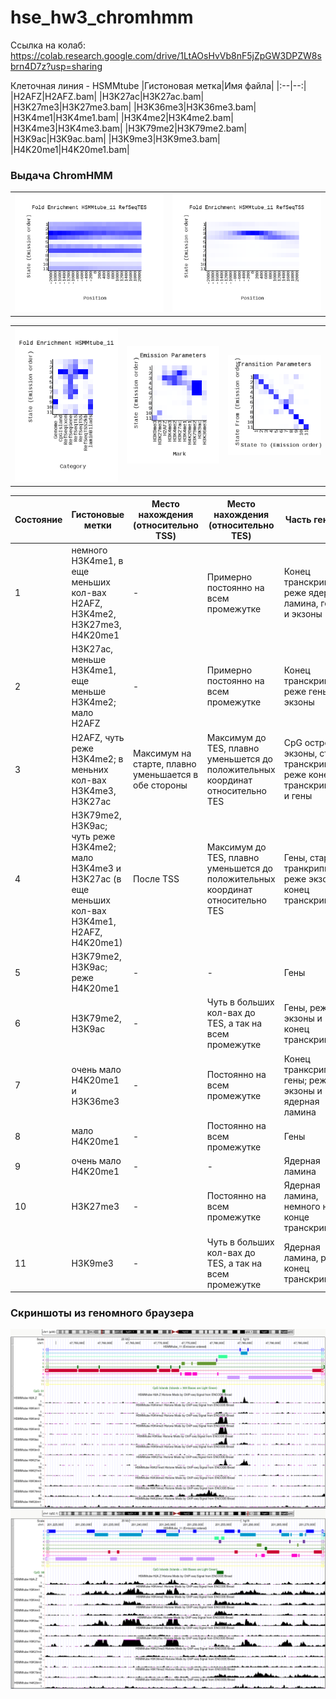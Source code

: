 # hse_hw3_chromhmm

Ссылка на колаб: https://colab.research.google.com/drive/1LtAOsHvVb8nF5jZpGW3DPZW8sbrn4D7z?usp=sharing

Клеточная линия - HSMMtube
|Гистоновая метка|Имя файла|
|:--|--:|
|H2AFZ|H2AFZ.bam|
|H3K27ac|H3K27ac.bam|
|H3K27me3|H3K27me3.bam|
|H3K36me3|H3K36me3.bam|
|H3K4me1|H3K4me1.bam|
|H3K4me2|H3K4me2.bam|
|H3K4me3|H3K4me3.bam|
|H3K79me2|H3K79me2.bam|
|H3K9ac|H3K9ac.bam|
|H3K9me3|H3K9me3.bam|
|H4K20me1|H4K20me1.bam|

### Выдача ChromHMM
|||
|:--|--:|
|![](https://github.com/kolbunovaa/hse_hw3_chromhmm/blob/main/results/HSMMtube_11_RefSeqTES_neighborhood.png)|![](https://github.com/kolbunovaa/hse_hw3_chromhmm/blob/main/results/HSMMtube_11_RefSeqTSS_neighborhood.png)|!

||||
|:--|--|--:|
|![](https://github.com/kolbunovaa/hse_hw3_chromhmm/blob/main/results/HSMMtube_11_overlap.png)|![](https://github.com/kolbunovaa/hse_hw3_chromhmm/blob/main/results/emissions_11.png)|![](https://github.com/kolbunovaa/hse_hw3_chromhmm/blob/main/results/transitions_11.png)|

|Состояние|Гистоновые метки|Место нахождения (относительно TSS)|Место нахождения (относительно TES)|Часть генома|Итог|
|:--|--|--|--|--|--:|
|1|немного H3K4me1, в еще меньших кол-вах H2AFZ, H3K4me2, H3K27me3, H4K20me1|-|Примерно постоянно на всем промежутке|Конец транскрипции, реже ядерная ламина, гены и экзоны||
|2|H3K27ac, меньше H3K4me1, еще меньше H3K4me2; мало H2AFZ|-|Примерно постоянно на всем промежутке|Конец транскрипции, реже гены и экзоны||
|3|H2AFZ, чуть реже H3K4me2; в меньних кол-вах H3K4me3, H3K27ac|Максимум на старте, плавно уменьшается в обе стороны|Максимум до TES, плавно уменьшется до положительных координат относительно TES|CpG островки, экзоны, старт транскрипции; реже конец транскрипции и гены||
|4|H3K79me2, H3K9ac; чуть реже H3K4me2; мало H3K4me3 и H3K27ac (в еще меньших кол-вах H3K4me1, H2AFZ, H4K20me1)|После TSS|Максимум до TES, плавно уменьшется до положительных координат относительно TES|Гены, старт транкрипции; реже экзоны и конец транскрипции||
|5|H3K79me2, H3K9ac; реже H4K20me1|-|-|Гены||
|6|H3K79me2, H3K9ac|-|Чуть в больших кол-вах до TES, а так на всем промежутке|Гены, реже экзоны и конец транскрипции||
|7|очень мало H4K20me1 и H3K36me3|-|Постоянно на всем промежутке|Конец транксрипции, гены; реже экзоны и ядерная ламина||
|8|мало H4K20me1|-|Постоянно на всем промежутке|Гены||
|9|очень мало H4K20me1|-|-|Ядерная ламина||
|10|H3K27me3|-|Постоянно на всем промежутке|Ядерная ламина, немного на конце транскрипции||
|11|H3K9me3|-|Чуть в больших кол-вах до TES, а так на всем промежутке|Ядерная ламина, реже конец транскрипции||

### Скриншоты из геномного браузера

![](https://github.com/kolbunovaa/images/blob/main/2022-03-20_23-37-31.png)
![](https://github.com/kolbunovaa/images/blob/main/2022-03-20_23-38-20.png)
